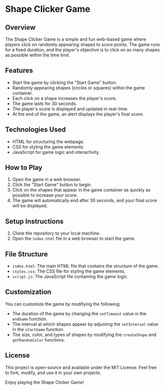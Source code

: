 # Shape Clicker Game

## Overview

The Shape Clicker Game is a simple and fun web-based game where players click on randomly appearing shapes to score points. The game runs for a fixed duration, and the player's objective is to click on as many shapes as possible within the time limit.

## Features

- Start the game by clicking the "Start Game" button.
- Randomly appearing shapes (circles or squares) within the game container.
- Each click on a shape increases the player's score.
- The game lasts for 30 seconds.
- The player's score is displayed and updated in real-time.
- At the end of the game, an alert displays the player's final score.

## Technologies Used

- HTML for structuring the webpage.
- CSS for styling the game elements.
- JavaScript for game logic and interactivity.

## How to Play

1. Open the game in a web browser.
2. Click the "Start Game" button to begin.
3. Click on the shapes that appear in the game container as quickly as possible to increase your score.
4. The game will automatically end after 30 seconds, and your final score will be displayed.

## Setup Instructions

1. Clone the repository to your local machine.
2. Open the `index.html` file in a web browser to start the game.

## File Structure

- `index.html`: The main HTML file that contains the structure of the game.
- `styles.css`: The CSS file for styling the game elements.
- `script.js`: The JavaScript file containing the game logic.

## Customization

You can customize the game by modifying the following:

- The duration of the game by changing the `setTimeout` value in the `endGame` function.
- The interval at which shapes appear by adjusting the `setInterval` value in the `startGame` function.
- The size, color, and types of shapes by modifying the `createShape` and `getRandomColor` functions.

## License

This project is open-source and available under the MIT License. Feel free to fork, modify, and use it in your own projects.

Enjoy playing the Shape Clicker Game!